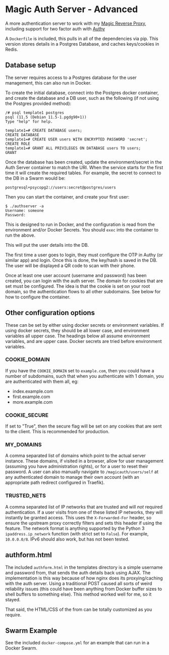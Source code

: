 # Magic Auth Server - Advanced

A more authentication server to work with my [Magic Reverse Proxy](https://github.com/sillyfrog/magicreverseproxy), including support for two factor auth with [Authy](https://authy.com/)

A `Dockerfile` is included, this pulls in all of the dependencies via pip. This version stores details in a Postgres Database, and caches keys/cookies in Redis.

## Database setup

The server requires access to a Postgres database for the user management, this can also run in Docker.

To create the initial database, connect into the Postgres docker container, and create the database and a DB user, such as the following (if not using the Postgres provided method):

```
/# psql template1 postgres
psql (11.5 (Debian 11.5-1.pgdg90+1))
Type "help" for help.

template1=# CREATE DATABASE users;
CREATE DATABASE
template1=# CREATE USER users WITH ENCRYPTED PASSWORD 'secret';
CREATE ROLE
template1=# GRANT ALL PRIVILEGES ON DATABASE users TO users;
GRANT
```

Once the database has been created, update the environment/secret in the Auth Server container to match the URI. When the service starts for the first time it will create the required tables. For example, the secret to connect to the DB in a Swarm would be:

```
postgresql+psycopg2://users:secret@postgres/users
```

Then you can start the container, and create your first user:

```
$ ./authserver -a
Username: someone
Password:
```

This is designed to run in Docker, and the configuration is read from the environment and/or Docker Secrets. You should `exec` into the container to run the above.

This will put the user details into the DB.

The first time a user goes to login, they must configure the OTP in Authy (or similar app) and login. Once this is done, the key/hash is saved in the DB. The user will be displayed a QR code to scan with their phone.

Once at least one user account (username and password) has been created, you can login with the auth server. The domain for cookies that are set must be configured. The idea is that the cookie is set on your root domain, so the authentication flows to all other subdomains. See below for how to configure the container.

## Other configuration options

These can be set by either using docker secrets or environment variables. If using docker secrets, they should be all lower case, and environment variables all upper case. The headings below all assume environment variables, and are upper case. Docker secrets are tried before environment variables.

### COOKIE_DOMAIN

If you have the `COOKIE_DOMAIN` set to `example.com`, then you could have a number of subdomains, such that when you authenticate with 1 domain, you are authenticated with them all, eg:

- index.example.com
- first.example.com
- more.example.com

### COOKIE_SECURE

If set to "True", then the secure flag will be set on any cookies that are sent to the client. This is recommended for production.

### MY_DOMAINS

A comma separated list of domains which point to the actual server instance. These domains, if visited in a browser, allow for user management (assuming you have administration rights), or for a user to reset their password. A user can also manually navigate to `/magicauth/users/self` at any authenticated domain to manage their own account (with an appropriate path redirect configured in Traefik).

### TRUSTED_NETS

A comma separated list of IP networks that are trusted and will _not_ required authentication. If a user visits from one of these listed IP networks, they will instantly be granted access. This uses the `X-Forwarded-For` header, so ensure the upstream proxy correctly filters and sets this header if using the feature. The network format is anything supported by the Python 3 `ipaddress.ip_network` function (with strict set to `False`). For example, `10.0.0.0/8`. IPv6 should also work, but has not been tested.

## authform.html

The included `authform.html` in the templates directory is a simple username and password from, that sends the auth details back using AJAX. The implementation is this way because of how nginx does its proxying/caching with the auth server. Using a traditional POST caused all sorts of weird reliability issues (this could have been anything from Docker buffer sizes to shell buffers to something else). This method worked well for me, so it stayed.

That said, the HTML/CSS of the from can be totally customized as you require.

## Swarm Example

See the included `docker-compose.yml` for an example that can run in a Docker Swarm.
